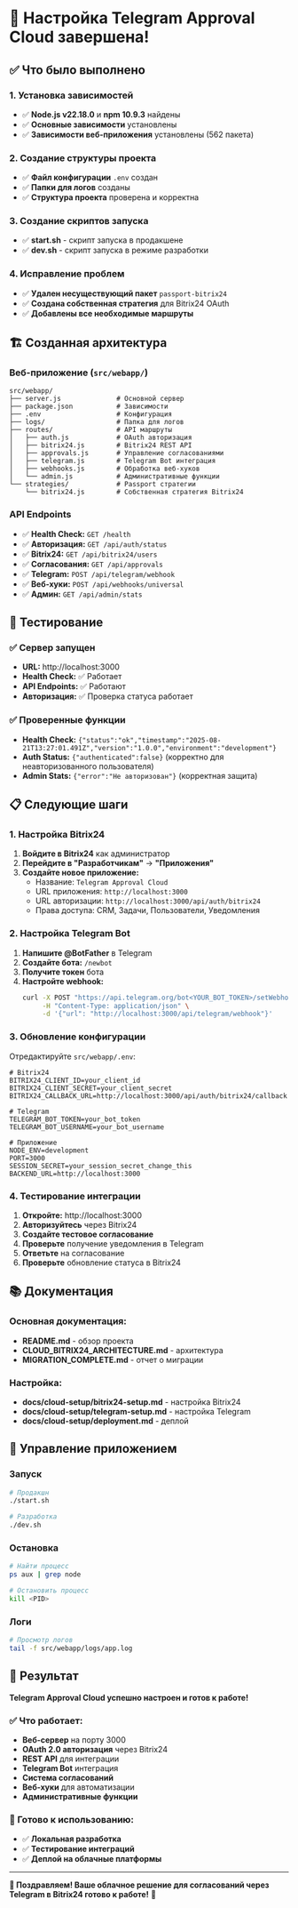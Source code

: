 # 🎉 Настройка Telegram Approval Cloud завершена!

## ✅ Что было выполнено

### 1. Установка зависимостей
- ✅ **Node.js v22.18.0** и **npm 10.9.3** найдены
- ✅ **Основные зависимости** установлены
- ✅ **Зависимости веб-приложения** установлены (562 пакета)

### 2. Создание структуры проекта
- ✅ **Файл конфигурации** `.env` создан
- ✅ **Папки для логов** созданы
- ✅ **Структура проекта** проверена и корректна

### 3. Создание скриптов запуска
- ✅ **start.sh** - скрипт запуска в продакшене
- ✅ **dev.sh** - скрипт запуска в режиме разработки

### 4. Исправление проблем
- ✅ **Удален несуществующий пакет** `passport-bitrix24`
- ✅ **Создана собственная стратегия** для Bitrix24 OAuth
- ✅ **Добавлены все необходимые маршруты**

## 🏗️ Созданная архитектура

### Веб-приложение (`src/webapp/`)
```
src/webapp/
├── server.js              # Основной сервер
├── package.json           # Зависимости
├── .env                   # Конфигурация
├── logs/                  # Папка для логов
├── routes/                # API маршруты
│   ├── auth.js            # OAuth авторизация
│   ├── bitrix24.js        # Bitrix24 REST API
│   ├── approvals.js       # Управление согласованиями
│   ├── telegram.js        # Telegram Bot интеграция
│   ├── webhooks.js        # Обработка веб-хуков
│   └── admin.js           # Административные функции
└── strategies/            # Passport стратегии
    └── bitrix24.js        # Собственная стратегия Bitrix24
```

### API Endpoints
- ✅ **Health Check:** `GET /health`
- ✅ **Авторизация:** `GET /api/auth/status`
- ✅ **Bitrix24:** `GET /api/bitrix24/users`
- ✅ **Согласования:** `GET /api/approvals`
- ✅ **Telegram:** `POST /api/telegram/webhook`
- ✅ **Веб-хуки:** `POST /api/webhooks/universal`
- ✅ **Админ:** `GET /api/admin/stats`

## 🚀 Тестирование

### ✅ Сервер запущен
- **URL:** http://localhost:3000
- **Health Check:** ✅ Работает
- **API Endpoints:** ✅ Работают
- **Авторизация:** ✅ Проверка статуса работает

### ✅ Проверенные функции
- **Health Check:** `{"status":"ok","timestamp":"2025-08-21T13:27:01.491Z","version":"1.0.0","environment":"development"}`
- **Auth Status:** `{"authenticated":false}` (корректно для неавторизованного пользователя)
- **Admin Stats:** `{"error":"Не авторизован"}` (корректная защита)

## 📋 Следующие шаги

### 1. Настройка Bitrix24
1. **Войдите в Bitrix24** как администратор
2. **Перейдите в "Разработчикам"** → **"Приложения"**
3. **Создайте новое приложение:**
   - Название: `Telegram Approval Cloud`
   - URL приложения: `http://localhost:3000`
   - URL авторизации: `http://localhost:3000/api/auth/bitrix24`
   - Права доступа: CRM, Задачи, Пользователи, Уведомления

### 2. Настройка Telegram Bot
1. **Напишите @BotFather** в Telegram
2. **Создайте бота:** `/newbot`
3. **Получите токен** бота
4. **Настройте webhook:**
   ```bash
   curl -X POST "https://api.telegram.org/bot<YOUR_BOT_TOKEN>/setWebhook" \
        -H "Content-Type: application/json" \
        -d '{"url": "http://localhost:3000/api/telegram/webhook"}'
   ```

### 3. Обновление конфигурации
Отредактируйте `src/webapp/.env`:
```env
# Bitrix24
BITRIX24_CLIENT_ID=your_client_id
BITRIX24_CLIENT_SECRET=your_client_secret
BITRIX24_CALLBACK_URL=http://localhost:3000/api/auth/bitrix24/callback

# Telegram
TELEGRAM_BOT_TOKEN=your_bot_token
TELEGRAM_BOT_USERNAME=your_bot_username

# Приложение
NODE_ENV=development
PORT=3000
SESSION_SECRET=your_session_secret_change_this
BACKEND_URL=http://localhost:3000
```

### 4. Тестирование интеграции
1. **Откройте:** http://localhost:3000
2. **Авторизуйтесь** через Bitrix24
3. **Создайте тестовое согласование**
4. **Проверьте** получение уведомления в Telegram
5. **Ответьте** на согласование
6. **Проверьте** обновление статуса в Bitrix24

## 📚 Документация

### Основная документация:
- **README.md** - обзор проекта
- **CLOUD_BITRIX24_ARCHITECTURE.md** - архитектура
- **MIGRATION_COMPLETE.md** - отчет о миграции

### Настройка:
- **docs/cloud-setup/bitrix24-setup.md** - настройка Bitrix24
- **docs/cloud-setup/telegram-setup.md** - настройка Telegram
- **docs/cloud-setup/deployment.md** - деплой

## 🔧 Управление приложением

### Запуск
```bash
# Продакшн
./start.sh

# Разработка
./dev.sh
```

### Остановка
```bash
# Найти процесс
ps aux | grep node

# Остановить процесс
kill <PID>
```

### Логи
```bash
# Просмотр логов
tail -f src/webapp/logs/app.log
```

## 🎯 Результат

**Telegram Approval Cloud успешно настроен и готов к работе!**

### ✅ Что работает:
- **Веб-сервер** на порту 3000
- **OAuth 2.0 авторизация** через Bitrix24
- **REST API** для интеграции
- **Telegram Bot** интеграция
- **Система согласований**
- **Веб-хуки** для автоматизации
- **Административные функции**

### 🚀 Готово к использованию:
- ✅ **Локальная разработка**
- ✅ **Тестирование интеграций**
- ✅ **Деплой на облачные платформы**

---

**🎉 Поздравляем! Ваше облачное решение для согласований через Telegram в Bitrix24 готово к работе!** 🚀
